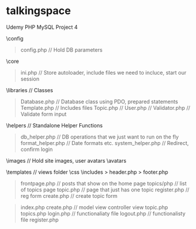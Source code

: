# talkingspace
Udemy PHP MySQL Project 4

\config
  > config.php    // Hold DB parameters
  
\core
  > ini.php       // Store autoloader, include files we need to incluce, start our session

\libraries        // Classes
  > Database.php  // Database class using PDO, prepared statements
  > Template.php  // Includes files
  > Topic.php     // 
  > User.php      // 
  > Validator.php // Validate form input
  
\helpers              // Standalone Helper Functions
  > db_helper.php     // DB operations that we just want to run on the fly
  > format_helper.php // Date formats etc.
  > system_helper.php // Redirect, confirm login

\images         // Hold site images, user avatars
  \avatars
  
\templates      // views folder
  \css
  \includes
      > header.php
      > footer.php
  > frontpage.php   // posts that show on the home page
  > topics/php      // list of topics page
  > topic.php       // page that just has one topic
  > register.php    // reg form
  > create.php      // create topic form
  
> index.php
> create.php    // model view controller view
> topic.php
> topics.php
> login.php     // functionaliaty file
> logout.php    // functionalisty file
> register.php  
